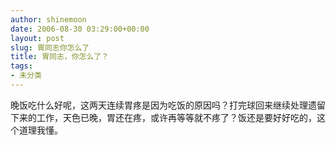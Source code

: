 ```yaml
---
author: shinemoon
date: 2006-08-30 03:29:00+00:00
layout: post
slug: 胃同志你怎么了
title: 胃同志，你怎么了？
tags:
- 未分类
---
```


晚饭吃什么好呢，这两天连续胃疼是因为吃饭的原因吗？打完球回来继续处理遗留下来的工作，天色已晚，胃还在疼，或许再等等就不疼了？饭还是要好好吃的，这个道理我懂。
